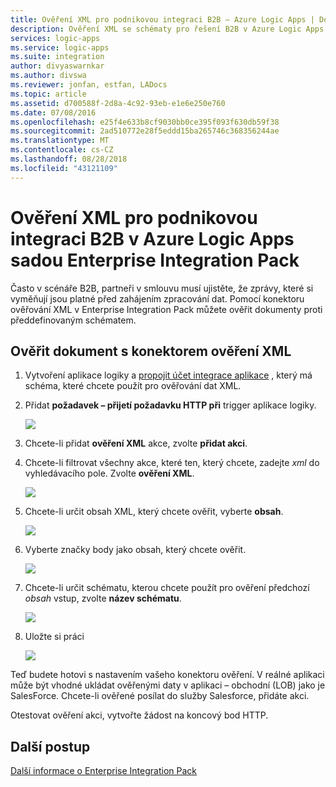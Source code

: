 ```yaml
---
title: Ověření XML pro podnikovou integraci B2B – Azure Logic Apps | Dokumentace Microsoftu
description: Ověření XML se schématy pro řešení B2B v Azure Logic Apps sadou Enterprise Integration Pack
services: logic-apps
ms.service: logic-apps
ms.suite: integration
author: divyaswarnkar
ms.author: divswa
ms.reviewer: jonfan, estfan, LADocs
ms.topic: article
ms.assetid: d700588f-2d8a-4c92-93eb-e1e6e250e760
ms.date: 07/08/2016
ms.openlocfilehash: e25f4e633b8cf9030bb0ce395f093f630db59f38
ms.sourcegitcommit: 2ad510772e28f5eddd15ba265746c368356244ae
ms.translationtype: MT
ms.contentlocale: cs-CZ
ms.lasthandoff: 08/28/2018
ms.locfileid: "43121109"
---
```

# <a name="validate-xml-for-b2b-enterprise-integration-in-azure-logic-apps-with-enterprise-integration-pack"></a>Ověření XML pro podnikovou integraci B2B v Azure Logic Apps sadou Enterprise Integration Pack

Často v scénáře B2B, partneři v smlouvu musí ujistěte, že zprávy, které si vyměňují jsou platné před zahájením zpracování dat. Pomocí konektoru ověřování XML v Enterprise Integration Pack můžete ověřit dokumenty proti předdefinovaným schématem.

## <a name="validate-a-document-with-the-xml-validation-connector"></a>Ověřit dokument s konektorem ověření XML

1. Vytvoření aplikace logiky a [propojit účet integrace aplikace](../logic-apps/logic-apps-enterprise-integration-accounts.md "se naučíte, jak propojit účet integrace aplikace logiky") , který má schéma, které chcete použít pro ověřování dat XML.

2. Přidat **požadavek – přijetí požadavku HTTP při** trigger aplikace logiky.

    ![](./media/logic-apps-enterprise-integration-xml-validation/xml-1.png)

3. Chcete-li přidat **ověření XML** akce, zvolte **přidat akci**.

4. Chcete-li filtrovat všechny akce, které ten, který chcete, zadejte *xml* do vyhledávacího pole. Zvolte **ověření XML**.

    ![](./media/logic-apps-enterprise-integration-xml-validation/xml-2.png)

5. Chcete-li určit obsah XML, který chcete ověřit, vyberte **obsah**.

    ![](./media/logic-apps-enterprise-integration-xml-validation/xml-1-5.png)

6. Vyberte značky body jako obsah, který chcete ověřit.

    ![](./media/logic-apps-enterprise-integration-xml-validation/xml-3.png)

7. Chcete-li určit schématu, kterou chcete použít pro ověření předchozí *obsah* vstup, zvolte **název schématu**.

    ![](./media/logic-apps-enterprise-integration-xml-validation/xml-4.png)

8. Uložte si práci  

    ![](./media/logic-apps-enterprise-integration-xml-validation/xml-5.png)

Teď budete hotovi s nastavením vašeho konektoru ověření. V reálné aplikaci může být vhodné ukládat ověřenými daty v aplikaci – obchodní (LOB) jako je SalesForce. Chcete-li ověřené posílat do služby Salesforce, přidáte akci.

Otestovat ověření akci, vytvořte žádost na koncový bod HTTP.

## <a name="next-steps"></a>Další postup
[Další informace o Enterprise Integration Pack](../logic-apps/logic-apps-enterprise-integration-overview.md "přečtěte si víc o Enterprise Integration Pack")   

